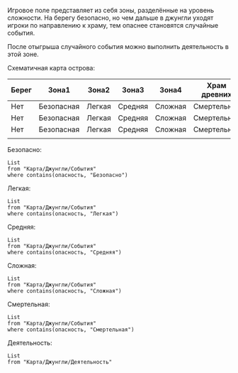 Игровое поле представляет из себя зоны, разделённые на уровень сложности. На берегу безопасно, но чем дальше в джунгли уходят игроки по направлению к храму, тем опаснее становятся случайные события.

После отыгрыша случайного события можно выполнить деятельность в этой зоне.

Схематичная карта острова:

| Берег | Зона1      | Зона2  | Зона3   | Зона4   | Храм древних |
| ----- | ---------- | ------ | ------- | ------- | ------------ |
| Нет   | Безопасная | Легкая | Средняя | Сложная | Смертельная  |
| Нет   | Безопасная | Легкая | Средняя | Сложная | Смертельная  |
| Нет   | Безопасная | Легкая | Средняя | Сложная | Смертельная  |
|       |            |        |         |         |              |

Безопасно:
```dataview
List
from "Карта/Джунгли/События"
where contains(опасность, "Безопасно")
```
Легкая:
```dataview
List
from "Карта/Джунгли/События"
where contains(опасность, "Легкая")
```
Средняя:
```dataview
List
from "Карта/Джунгли/События"
where contains(опасность, "Средняя")
```
Сложная:
```dataview
List
from "Карта/Джунгли/События"
where contains(опасность, "Сложная")
```
Смертельная:
```dataview
List
from "Карта/Джунгли/События"
where contains(опасность, "Смертельная")
```
Деятельность:
```dataview
List
from "Карта/Джунгли/Деятельность"
```

